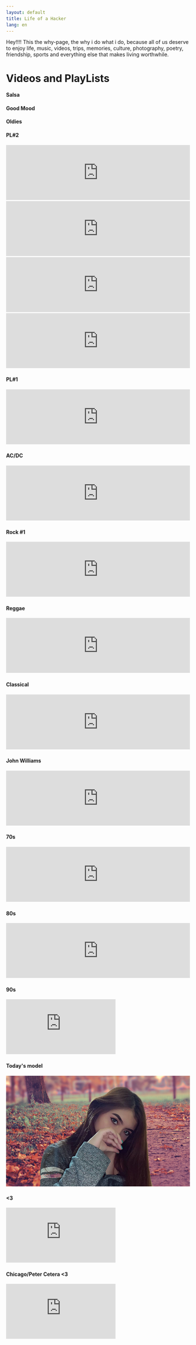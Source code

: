 ```yaml
---
layout: default
title: Life of a Hacker
lang: en
---
```

Hey!!!! This the why-page, the why i do what i do, because all of us deserve to enjoy life, music, videos, trips, memories, culture, photography, poetry, friendship, sports and everything else that makes living worthwhile.

<h1 class="display-1">Videos and PlayLists</h1>

<!-- First Row Titles -->
<div class="row ml-0 mr-0">
  <div class="col-sm-12 col-md-6 col-lg-3 p-0">
    <h4 class="display-3 m-0">Salsa</h4>
  </div>
  <div class="col-sm-12 col-md-6 col-lg-3 p-0">
    <h4 class="display-3 m-0">Good Mood</h4>
  </div>
  <div class="col-sm-12 col-md-6 col-lg-3 p-0">
    <h4 class="display-3 m-0">Oldies</h4>
  </div>
  <div class="col-sm-12 col-md-6 col-lg-3 p-0">
    <h4 class="display-3 m-0">PL#2</h4>
  </div>
</div>

<!-- First Row Videos -->
<div class="row ml-0 mr-0">
  <!-- First Column -->
  <div class="col-sm-12 col-md-6 col-lg-3 p-0">
    <iframe width="100%" src="https://www.youtube.com/embed/videoseries?list=PLAx5WRK7eNtkkV1draa-cICAeILScpJX9" frameborder="0" allow="accelerometer; autoplay; encrypted-media; gyroscope; picture-in-picture" allowfullscreen></iframe>
  </div>
  <!-- Second Column -->
  <div class="col-sm-12 col-md-6 col-lg-3 p-0">
    <iframe width="100%" src="https://www.youtube.com/embed/videoseries?list=PLAx5WRK7eNtlwn96im4HOpAm5HZaL9deo" frameborder="0" allow="accelerometer; autoplay; encrypted-media; gyroscope; picture-in-picture" allowfullscreen></iframe>
  </div>
  <!-- Third Column -->
  <div class="col-sm-12 col-md-6 col-lg-3 p-0">
    <iframe width="100%" src="https://www.youtube.com/embed/videoseries?list=PLAx5WRK7eNtnmlqrUY2ADG3KWQa5ciwtm" frameborder="0" allow="accelerometer; autoplay; encrypted-media; gyroscope; picture-in-picture" allowfullscreen></iframe>
  </div>
  <!-- Fourth Column -->
  <div class="col-sm-12 col-md-6 col-lg-3 p-0">
    <iframe width="100%" src="https://www.youtube.com/embed/videoseries?list=PLAx5WRK7eNtlWSz1k2wXzXp3lGapo1BUc" frameborder="0" allow="accelerometer; autoplay; encrypted-media; gyroscope; picture-in-picture" allowfullscreen></iframe>
  </div>
</div>

<!-- Second Row Videos -->
<div class="row ml-0 mr-0">
  <!-- First Column -->
  <div class="col-sm-12 col-md-6 col-lg-3 p-0">
    <h4 class="display-3 m-0">PL#1</h4>
    <iframe width="100%" src="https://www.youtube.com/embed/videoseries?list=PLAx5WRK7eNtlxXgIF6x3ocfntUO6X_R22" frameborder="0" allow="accelerometer; autoplay; encrypted-media; gyroscope; picture-in-picture" allowfullscreen></iframe>
  </div>

  <!-- Second Column -->
  <div class="col-sm-12 col-md-6 col-lg-3 p-0">
    <h4 class="display-3 m-0">AC/DC</h4>
    <iframe width="100%" src="https://www.youtube.com/embed/videoseries?list=PLAx5WRK7eNtlfA6bZtiL9g57WRKi1oF9F" frameborder="0" allow="accelerometer; autoplay; encrypted-media; gyroscope; picture-in-picture" allowfullscreen></iframe>
  </div>

  <!-- Third Column -->
  <div class="col-sm-12 col-md-6 col-lg-3 p-0">
    <h4 class="display-3 m-0">Rock #1</h4>
    <iframe width="100%" src="https://www.youtube.com/embed/videoseries?list=PLAx5WRK7eNtk26r3U6zGLFEG5cwr31NxY" frameborder="0" allow="accelerometer; autoplay; encrypted-media; gyroscope; picture-in-picture" allowfullscreen></iframe>
  </div>

  <!-- Fourth Column -->
  <div class="col-sm-12 col-md-6 col-lg-3 p-0">
    <h4 class="display-3 m-0">Reggae</h4>
    <iframe width="100%" src="https://www.youtube.com/embed/videoseries?list=PLAx5WRK7eNtnvT9-Jp5SfA6-IBe0B26os" frameborder="0" allow="accelerometer; autoplay; encrypted-media; gyroscope; picture-in-picture" allowfullscreen></iframe>
  </div>
</div>

<!-- Third Row Videos -->
<div class="row ml-0 mr-0">
  <!-- First Column -->
  <div class="col-sm-12 col-md-6 col-lg-3 p-0">
    <h4 class="display-3 m-0">Classical</h4>
    <iframe width="100%" src="https://www.youtube.com/embed/videoseries?list=PLAx5WRK7eNtkwghL_UA4iSTsGWk-R7_H6" frameborder="0" allow="accelerometer; autoplay; encrypted-media; gyroscope; picture-in-picture" allowfullscreen></iframe>
  </div>

  <!-- Second Column -->
  <div class="col-sm-12 col-md-6 col-lg-3 p-0">
    <h4 class="display-3 m-0">John Williams</h4>
    <iframe width="100%" src="https://www.youtube.com/embed/videoseries?list=PLAx5WRK7eNtnZOttCz2yFB9Rbvi_lZ3BH" frameborder="0" allow="accelerometer; autoplay; encrypted-media; gyroscope; picture-in-picture" allowfullscreen></iframe>
  </div>

  <!-- Third Column -->
  <div class="col-sm-12 col-md-6 col-lg-3 p-0">
    <h4 class="display-3 m-0">70s</h4>
    <iframe width="100%" src="https://www.youtube.com/embed/videoseries?list=PLAx5WRK7eNtkcwWyVv5r0342Wf8Yuemtt" frameborder="0" allow="accelerometer; autoplay; encrypted-media; gyroscope; picture-in-picture" allowfullscreen></iframe>
  </div>

  <!-- Fourth Column -->
  <div class="col-sm-12 col-md-6 col-lg-3 p-0">
    <h4 class="display-3 m-0">80s</h4>
    <iframe width="100%" src="https://www.youtube.com/embed/videoseries?list=PLAx5WRK7eNtn7YaHiZLTYR55TF6msEYli" frameborder="0" allow="accelerometer; autoplay; encrypted-media; gyroscope; picture-in-picture" allowfullscreen></iframe>
  </div>
</div>

<!-- Fourth Row Videos -->
<div class="row ml-0 mr-0">
  <div class="col-sm-12 col-md-6 col-lg-4 p-0">
    <h4 class="display-3 m-0">90s</h4>
    <iframe class="h-100 w-100" src="https://www.youtube.com/embed/videoseries?list=PLAx5WRK7eNtlAuZvDZDK-IeJO6-_3Jayx" frameborder="0" allow="accelerometer; autoplay; encrypted-media; gyroscope; picture-in-picture" allowfullscreen></iframe>
  </div>

  <div class="col-sm-12 col-md-6 col-lg-4 p-0">
    <h4 class="display-3 m-0">Today's model</h4>
    <img src="/assets/images/andrea/andrea-1.png" class="img-thumbnail img-fluid" alt="Deep Look">
  </div>

  <div class="col-sm-12 col-md-6 col-lg-4 p-0">
    <h4 class="display-3 m-0"><3</h4>
    <iframe class="h-100 w-100" src="https://www.youtube.com/embed/videoseries?list=PLAx5WRK7eNtllr52kI7jleUoYdY5JseW6" frameborder="0" allow="accelerometer; autoplay; encrypted-media; gyroscope; picture-in-picture" allowfullscreen></iframe>
  </div>

  <div class="col-sm-12 col-md-6 col-lg-4 p-0">
    <h4 class="display-3 m-0">Chicago/Peter Cetera <3</h4>
    <iframe class="h-100 w-100" src="https://www.youtube.com/embed/videoseries?list=PLAx5WRK7eNtlhCUHbWmbxdL5_AtlH-9NL" frameborder="0" allow="accelerometer; autoplay; encrypted-media; gyroscope; picture-in-picture" allowfullscreen></iframe>
  </div>
</div>

